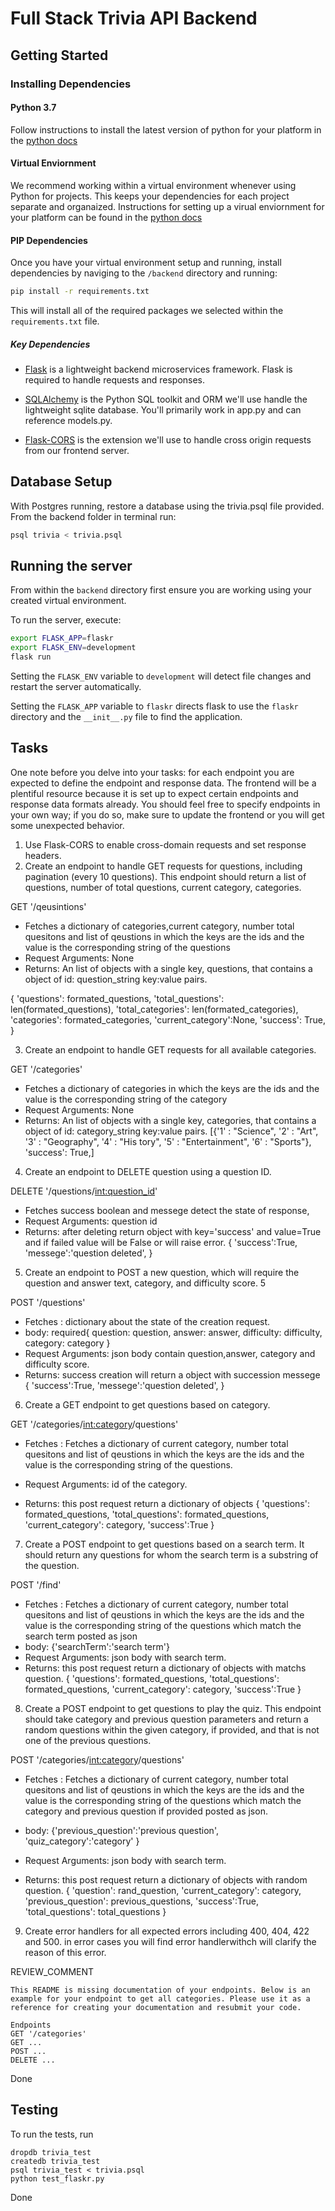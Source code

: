 # Full Stack Trivia API Backend

## Getting Started

### Installing Dependencies

#### Python 3.7

Follow instructions to install the latest version of python for your platform in the [python docs](https://docs.python.org/3/using/unix.html#getting-and-installing-the-latest-version-of-python)

#### Virtual Enviornment

We recommend working within a virtual environment whenever using Python for projects. This keeps your dependencies for each project separate and organaized. Instructions for setting up a virual enviornment for your platform can be found in the [python docs](https://packaging.python.org/guides/installing-using-pip-and-virtual-environments/)

#### PIP Dependencies

Once you have your virtual environment setup and running, install dependencies by naviging to the `/backend` directory and running:

```bash
pip install -r requirements.txt
```

This will install all of the required packages we selected within the `requirements.txt` file.

##### Key Dependencies

- [Flask](http://flask.pocoo.org/)  is a lightweight backend microservices framework. Flask is required to handle requests and responses.

- [SQLAlchemy](https://www.sqlalchemy.org/) is the Python SQL toolkit and ORM we'll use handle the lightweight sqlite database. You'll primarily work in app.py and can reference models.py. 

- [Flask-CORS](https://flask-cors.readthedocs.io/en/latest/#) is the extension we'll use to handle cross origin requests from our frontend server. 

## Database Setup
With Postgres running, restore a database using the trivia.psql file provided. From the backend folder in terminal run:
```bash
psql trivia < trivia.psql
```

## Running the server

From within the `backend` directory first ensure you are working using your created virtual environment.

To run the server, execute:

```bash
export FLASK_APP=flaskr
export FLASK_ENV=development
flask run
```

Setting the `FLASK_ENV` variable to `development` will detect file changes and restart the server automatically.

Setting the `FLASK_APP` variable to `flaskr` directs flask to use the `flaskr` directory and the `__init__.py` file to find the application. 

## Tasks

One note before you delve into your tasks: for each endpoint you are expected to define the endpoint and response data. The frontend will be a plentiful resource because it is set up to expect certain endpoints and response data formats already. You should feel free to specify endpoints in your own way; if you do so, make sure to update the frontend or you will get some unexpected behavior. 

1. Use Flask-CORS to enable cross-domain requests and set response headers. 
2. Create an endpoint to handle GET requests for questions, including pagination (every 10 questions). This endpoint should return a list of questions, number of total questions, current category, categories. 

GET '/qeusintions'
- Fetches a dictionary of categories,current category, number total quesitons and list of qeustions in which the keys are the ids and the value is the corresponding string of the questions
- Request Arguments: None
- Returns: An list of objects with a single key, questions, that contains a object of id: question_string key:value pairs. 

{
        'questions': formated_questions,
        'total_questions': len(formated_questions),
        'total_categories': len(formated_categories),
        'categories': formated_categories,
        'current_category':None,
        'success': True,
    }


3. Create an endpoint to handle GET requests for all available categories. 

GET '/categories'
- Fetches a dictionary of categories in which the keys are the ids and the value is the corresponding string of the category
- Request Arguments: None
- Returns: An list of objects with a single key, categories, that contains a object of id: category_string key:value pairs. 
[{'1' : "Science",
'2' : "Art",
'3' : "Geography",
'4' : "His  tory",
'5' : "Entertainment",
'6' : "Sports"},
'success': True,]



4. Create an endpoint to DELETE question using a question ID. 

DELETE '/questions/<int:question_id>'
- Fetches  success boolean and messege detect the state of response,
- Request Arguments: question id 
- Returns: after deleting return object with key='success' and value=True and if failed value will be False or will raise error.
{
        'success':True,
        'messege':'question deleted',
} 


5. Create an endpoint to POST a new question, which will require the question and answer text, category, and difficulty score. 5


POST '/questions'
- Fetches : dictionary about the state of the creation request.
- body: required{
        question: question,
        answer: answer,
        difficulty: difficulty,
        category: category
}
- Request Arguments: json body contain question,answer, category and difficulty score.
- Returns: success creation will return a object with succession messege
{
        'success':True,
        'messege':'question deleted',
} 




6. Create a GET endpoint to get questions based on category. 

GET '/categories/<int:category>/questions'
- Fetches :  Fetches a dictionary of current category, number total quesitons and list of qeustions in which the keys are the ids and the value is the corresponding string of the questions.

- Request Arguments: id of the category.
- Returns: this post request return a dictionary of objects
{
      'questions': formated_questions,
      'total_questions': formated_questions,
      'current_category': category,
      'success':True
    }


7. Create a POST endpoint to get questions based on a search term. It should return any questions for whom the search term is a substring of the question. 

POST '/find'
- Fetches :  Fetches a dictionary of current category, number total quesitons and list of qeustions in which the keys are the ids and the value is the corresponding string of the questions which match the search term posted as json
- body:
{'searchTerm':'search term'}
- Request Arguments: json body with search term.
- Returns: this post request return a dictionary of objects with matchs question.
{
      'questions': formated_questions,
      'total_questions': formated_questions,
      'current_category': category,
      'success':True
      }



8. Create a POST endpoint to get questions to play the quiz. This endpoint should take category and previous question parameters and return a random questions within the given category, if provided, and that is not one of the previous questions.


POST '/categories/<int:category>/questions'
- Fetches :  Fetches a dictionary of current category, number total quesitons and list of qeustions in which the keys are the ids and the value is the corresponding string of the questions which match the category and previous question if provided posted as json.

- body:
{'previous_question':'previous question',
'quiz_category':'category'
}
- Request Arguments: json body with search term.
- Returns: this post request return a dictionary of objects with random question.
{
            'question': rand_question,
            'current_category': category,
            'previous_question': previous_questions,
            'success':True,
            'total_questions': total_questions
    }




9. Create error handlers for all expected errors including 400, 404, 422 and 500. 
in error cases you will find error handlerwithch will clarify the reason of this error.


REVIEW_COMMENT
```
This README is missing documentation of your endpoints. Below is an example for your endpoint to get all categories. Please use it as a reference for creating your documentation and resubmit your code. 

Endpoints
GET '/categories'
GET ...
POST ...
DELETE ...
```
Done



## Testing
To run the tests, run
```
dropdb trivia_test
createdb trivia_test
psql trivia_test < trivia.psql
python test_flaskr.py
```
Done 